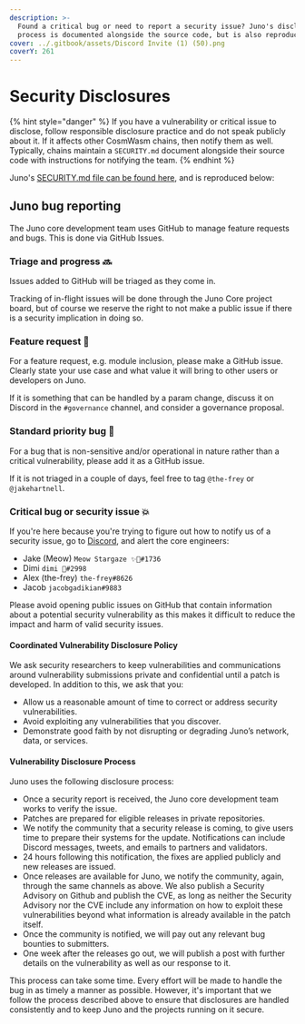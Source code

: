```yaml
---
description: >-
  Found a critical bug or need to report a security issue? Juno's disclosure
  process is documented alongside the source code, but is also reproduced here.
cover: ../.gitbook/assets/Discord Invite (1) (50).png
coverY: 261
---
```


# Security Disclosures

{% hint style="danger" %}
If you have a vulnerability or critical issue to disclose, follow responsible disclosure practice and do not speak publicly about it. If it affects other CosmWasm chains, then notify them as well. Typically, chains maintain a `SECURITY.md` document alongside their source code with instructions for notifying the team.
{% endhint %}

Juno's [SECURITY.md file can be found here](https://github.com/CosmosContracts/juno/blob/main/SECURITY.md), and is reproduced below:

## Juno bug reporting

The Juno core development team uses GitHub to manage feature requests and bugs. This is done via GitHub Issues.

### Triage and progress 🔜

Issues added to GitHub will be triaged as they come in.

Tracking of in-flight issues will be done through the Juno Core project board, but of course we reserve the right to not make a public issue if there is a security implication in doing so.

### Feature request 🚀

For a feature request, e.g. module inclusion, please make a GitHub issue. Clearly state your use case and what value it will bring to other users or developers on Juno.

If it is something that can be handled by a param change, discuss it on Discord in the `#governance` channel, and consider a governance proposal.

### Standard priority bug 🐛

For a bug that is non-sensitive and/or operational in nature rather than a critical vulnerability, please add it as a GitHub issue.

If it is not triaged in a couple of days, feel free to tag `@the-frey` or `@jakehartnell`.

### Critical bug or security issue 💥

If you're here because you're trying to figure out how to notify us of a security issue, go to [Discord](https://discord.gg/wHdzjS5vXx), and alert the core engineers:

* Jake (Meow) `Meow Stargaze ✨🔭#1736`
* Dimi `dimi 🦙#2998`
* Alex (the-frey) `the-frey#8626`
* Jacob `jacobgadikian#9883`

Please avoid opening public issues on GitHub that contain information about a potential security vulnerability as this makes it difficult to reduce the impact and harm of valid security issues.

#### Coordinated Vulnerability Disclosure Policy

We ask security researchers to keep vulnerabilities and communications around vulnerability submissions private and confidential until a patch is developed. In addition to this, we ask that you:

* Allow us a reasonable amount of time to correct or address security vulnerabilities.
* Avoid exploiting any vulnerabilities that you discover.
* Demonstrate good faith by not disrupting or degrading Juno’s network, data, or services.

#### Vulnerability Disclosure Process

Juno uses the following disclosure process:

* Once a security report is received, the Juno core development team works to verify the issue.
* Patches are prepared for eligible releases in private repositories.
* We notify the community that a security release is coming, to give users time to prepare their systems for the update. Notifications can include Discord messages, tweets, and emails to partners and validators.
* 24 hours following this notification, the fixes are applied publicly and new releases are issued.
* Once releases are available for Juno, we notify the community, again, through the same channels as above. We also publish a Security Advisory on Github and publish the CVE, as long as neither the Security Advisory nor the CVE include any information on how to exploit these vulnerabilities beyond what information is already available in the patch itself.
* Once the community is notified, we will pay out any relevant bug bounties to submitters.
* One week after the releases go out, we will publish a post with further details on the vulnerability as well as our response to it.

This process can take some time. Every effort will be made to handle the bug in as timely a manner as possible. However, it's important that we follow the process described above to ensure that disclosures are handled consistently and to keep Juno and the projects running on it secure.
